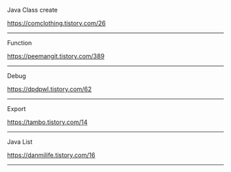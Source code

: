 
Java Class create

https://comclothing.tistory.com/26

--------------------------

Function

https://peemangit.tistory.com/389

---------------------------

Debug

https://dpdpwl.tistory.com/62

----------------------

Export

https://tambo.tistory.com/14

-----------------

Java List

https://danmilife.tistory.com/16


------------
